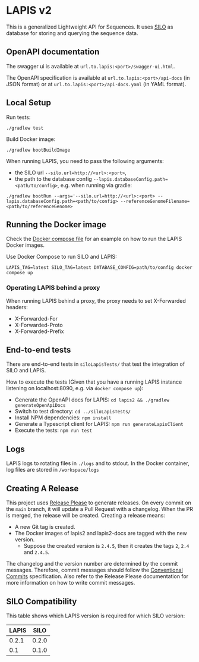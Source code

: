 # LAPIS v2

This is a generalized Lightweight API for Sequences. It uses [SILO](https://github.com/GenSpectrum/LAPIS-SILO) as database for storing and querying the sequence data.

## OpenAPI documentation

The swagger ui is available at `url.to.lapis:<port>/swagger-ui.html`.

The OpenAPI specification is available at `url.to.lapis:<port>/api-docs` (in JSON format) or at 
`url.to.lapis:<port>/api-docs.yaml` (in YAML format).

## Local Setup

Run tests:
```
./gradlew test
```

Build Docker image:
```
./gradlew bootBuildImage
```

When running LAPIS, you need to pass the following arguments:
* the SILO url `--silo.url=http://<url>:<port>`, 
* the path to the database config `--lapis.databaseConfig.path=<path/to/config>`,
e.g. when running via gradle:
```
./gradlew bootRun --args='--silo.url=http://<url>:<port> --lapis.databaseConfig.path=<path/to/config> --referenceGenomeFilename=<path/to/referenceGenome>
```

## Running the Docker image

Check the [Docker compose file](docker-compose.yml) for an example on how to run the LAPIS Docker images.

Use Docker Compose to run SILO and LAPIS:
```
LAPIS_TAG=latest SILO_TAG=latest DATABASE_CONFIG=path/to/config docker compose up
```

### Operating LAPIS behind a proxy

When running LAPIS behind a proxy, the proxy needs to set X-Forwarded headers:
* X-Forwarded-For
* X-Forwarded-Proto
* X-Forwarded-Prefix

## End-to-end tests

There are end-to-end tests in `siloLapisTests/` that test the integration of SILO and LAPIS.

How to execute the tests
(Given that you have a running LAPIS instance listening on localhost:8090, e.g. via `docker compose up`):

* Generate the OpenAPI docs for LAPIS: `cd lapis2 && ./gradlew generateOpenApiDocs`
* Switch to test directory: `cd ../siloLapisTests/`
* Install NPM dependencies: `npm install`
* Generate a Typescript client for LAPIS: `npm run generateLapisClient`
* Execute the tests: `npm run test`

## Logs

LAPIS logs to rotating files in `./logs` and to stdout.
In the Docker container, log files are stored in `/workspace/logs`

## Creating A Release

This project uses [Release Please](https://github.com/google-github-actions/release-please-action) to generate releases.
On every commit on the `main` branch, it will update a Pull Request with a changelog.
When the PR is merged, the release will be created.
Creating a release means:

* A new Git tag is created.
* The Docker images of lapis2 and lapis2-docs are tagged with the new version.
    * Suppose the created version is `2.4.5`, then it creates the tags `2`, `2.4` and `2.4.5`.

The changelog and the version number are determined by the commit messages.
Therefore, commit messages should follow the [Conventional Commits](https://www.conventionalcommits.org/) specification.
Also refer to the Release Please documentation for more information on how to write commit messages.

## SILO Compatibility

This table shows which LAPIS version is required for which SILO version:

| LAPIS | SILO  |
|-------|-------|
| 0.2.1 | 0.2.0 |
| 0.1   | 0.1.0 |
